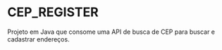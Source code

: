 # CEP_REGISTER
Projeto em Java que consome uma API de busca de CEP para buscar e cadastrar endereços.
